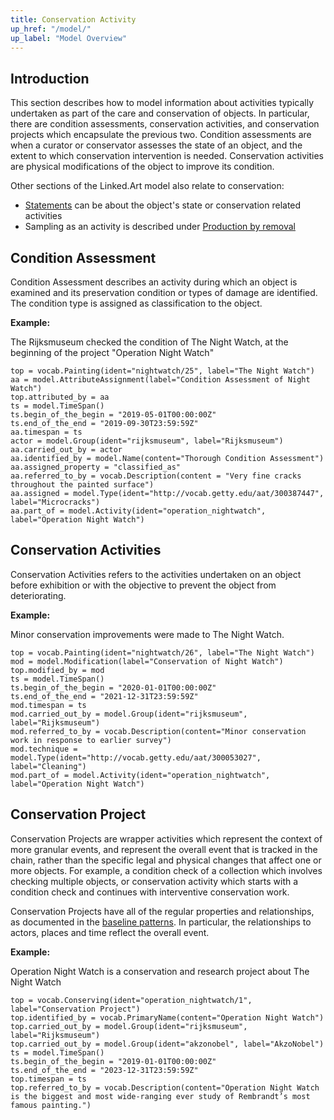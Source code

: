 ```yaml
---
title: Conservation Activity
up_href: "/model/"
up_label: "Model Overview"
---
```




## Introduction

This section describes how to model information about activities typically undertaken as part of the care and conservation of objects. In particular, there are condition assessments, conservation activities, and conservation projects which encapsulate the previous two. Condition assessments are when a curator or conservator assesses the state of an object, and the extent to which conservation intervention is needed. Conservation activities are physical modifications of the object to improve its condition.

Other sections of the Linked.Art model also relate to conservation:

* [Statements](/model/base/#statements-about-an-entity) can be about the object's state or conservation related activities
* Sampling as an activity is described under [Production by removal](/model/object/production/#production-by-removal)


## Condition Assessment

Condition Assessment describes an activity during which an object is examined and its preservation condition or types of damage are identified. The condition type is assigned as classification to the object. 

__Example:__

The Rijksmuseum checked the condition of The Night Watch, at the beginning of the project "Operation Night Watch"

```crom
top = vocab.Painting(ident="nightwatch/25", label="The Night Watch")
aa = model.AttributeAssignment(label="Condition Assessment of Night Watch")
top.attributed_by = aa
ts = model.TimeSpan()
ts.begin_of_the_begin = "2019-05-01T00:00:00Z"
ts.end_of_the_end = "2019-09-30T23:59:59Z"
aa.timespan = ts
actor = model.Group(ident="rijksmuseum", label="Rijksmuseum")
aa.carried_out_by = actor
aa.identified_by = model.Name(content="Thorough Condition Assessment")
aa.assigned_property = "classified_as"
aa.referred_to_by = vocab.Description(content = "Very fine cracks throughout the painted surface")
aa.assigned = model.Type(ident="http://vocab.getty.edu/aat/300387447", label="Microcracks")
aa.part_of = model.Activity(ident="operation_nightwatch", label="Operation Night Watch")
```

## Conservation Activities

Conservation Activities refers to the activities undertaken on an object before exhibition or with the objective to prevent the object from deteriorating. 

__Example:__

Minor conservation improvements were made to The Night Watch.

```crom
top = vocab.Painting(ident="nightwatch/26", label="The Night Watch")
mod = model.Modification(label="Conservation of Night Watch")
top.modified_by = mod
ts = model.TimeSpan()
ts.begin_of_the_begin = "2020-01-01T00:00:00Z"
ts.end_of_the_end = "2021-12-31T23:59:59Z"
mod.timespan = ts
mod.carried_out_by = model.Group(ident="rijksmuseum", label="Rijksmuseum")
mod.referred_to_by = vocab.Description(content="Minor conservation work in response to earlier survey")
mod.technique = model.Type(ident="http://vocab.getty.edu/aat/300053027", label="Cleaning")
mod.part_of = model.Activity(ident="operation_nightwatch", label="Operation Night Watch")
```


## Conservation Project

Conservation Projects are wrapper activities which represent the context of more granular events, and represent the overall event that is tracked in the chain, rather than the specific legal and physical changes that affect one or more objects. For example, a condition check of a collection which involves checking multiple objects, or conservation activity which starts with a condition check and continues with interventive conservation work. 

Conservation Projects have all of the regular properties and relationships, as documented in the [baseline patterns](/model/base/). In particular, the relationships to actors, places and time reflect the overall event.  

__Example:__

Operation Night Watch is a conservation and research project about The Night Watch

```crom
top = vocab.Conserving(ident="operation_nightwatch/1", label="Conservation Project")
top.identified_by = vocab.PrimaryName(content="Operation Night Watch")
top.carried_out_by = model.Group(ident="rijksmuseum", label="Rijksmuseum")
top.carried_out_by = model.Group(ident="akzonobel", label="AkzoNobel")
ts = model.TimeSpan()
ts.begin_of_the_begin = "2019-01-01T00:00:00Z"
ts.end_of_the_end = "2023-12-31T23:59:59Z"
top.timespan = ts
top.referred_to_by = vocab.Description(content="Operation Night Watch is the biggest and most wide-ranging ever study of Rembrandt’s most famous painting.")
```

